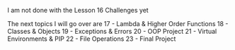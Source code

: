 I am not done with the Lesson 16 Challenges yet

The next topics I will go over are
17 - Lambda & Higher Order Functions
18 - Classes & Objects
19 - Exceptions & Errors
20 - OOP Project
21 - Virtual Environments & PIP
22 - File Operations
23 - Final Project
